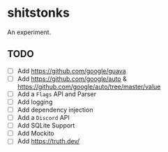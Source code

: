 # shitstonks

An experiment.

## TODO

* [ ] Add https://github.com/google/guava
* [ ] Add https://github.com/google/auto & https://github.com/google/auto/tree/master/value
* [ ] Add a `Flags` API and Parser
* [ ] Add logging
* [ ] Add dependency injection
* [ ] Add a `Discord` API
* [ ] Add SQLite Support
* [ ] Add Mockito
* [ ] Add https://truth.dev/
